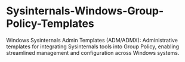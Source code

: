 # Sysinternals-Windows-Group-Policy-Templates
Windows Sysinternals Admin Templates (ADM/ADMX): Administrative templates for integrating Sysinternals tools into Group Policy, enabling streamlined management and configuration across Windows systems.
